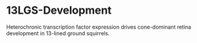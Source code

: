 # 13LGS-Development
Heterochronic transcription factor expression drives cone-dominant retina development in 13-lined ground squirrels.
